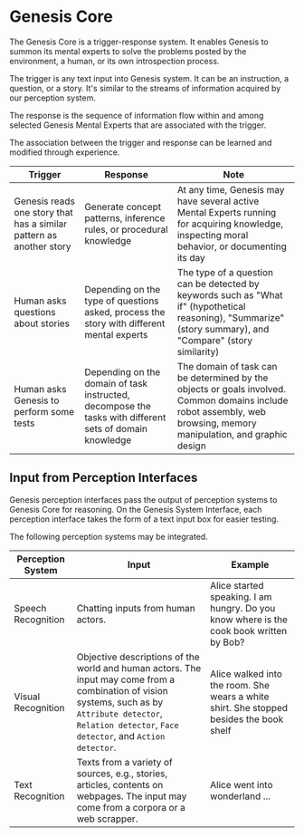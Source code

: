 # Genesis Core

The Genesis Core is a trigger-response system. It enables Genesis to summon its mental experts to solve the problems posted by the environment, a human, or its own introspection process.

The trigger is any text input into Genesis system. It can be an instruction, a question, or a story. It's similar to the streams of information acquired by our perception system.

The response is the sequence of information flow within and among selected Genesis Mental Experts that are associated with the trigger.

The association between the trigger and response can be learned and modified through experience.

Trigger  | Response  |  Note
--|---|--
Genesis reads one story that has a similar pattern as another story  |  Generate concept patterns, inference rules, or procedural knowledge |  At any time, Genesis may have several active Mental Experts running for acquiring knowledge, inspecting moral behavior, or documenting its day
Human asks questions about stories |  Depending on the type of questions asked, process the story with different mental experts  |  The type of a question can be detected by keywords such as "What if" (hypothetical reasoning), "Summarize" (story summary), and "Compare" (story similarity)
Human asks Genesis to perform some tests  |  Depending on the domain of task instructed, decompose the tasks with different sets of domain knowledge | The domain of task can be determined by the objects or goals involved. Common domains include robot assembly, web browsing, memory manipulation, and graphic design



## Input from Perception Interfaces

Genesis perception interfaces pass the output of perception systems to Genesis Core for reasoning. On the Genesis System Interface, each perception interface takes the form of a text input box for easier testing.

The following perception systems may be integrated.

Perception System | Input | Example
--|--|--
Speech Recognition  |  Chatting inputs from human actors.  |  Alice started speaking. I am hungry. Do you know where is the cook book written by Bob?
Visual Recognition  |  Objective descriptions of the world and human actors. The input may come from a combination of vision systems, such as by `Attribute detector`, `Relation detector`, `Face detector`, and `Action detector`.  |   Alice walked into the room. She wears a white shirt. She stopped besides the book shelf
Text Recognition  |  Texts from a variety of sources, e.g., stories, articles, contents on webpages. The input may come from a corpora or a web scrapper.  |  Alice went into wonderland ...
